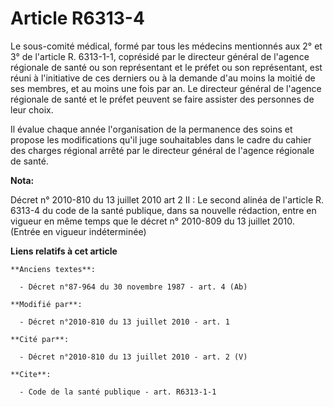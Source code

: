 # Article R6313-4

Le sous-comité médical, formé par tous les médecins mentionnés aux 2° et 3° de l'article R. 6313-1-1, coprésidé par le
directeur général de l'agence régionale de santé ou son représentant et le préfet ou son représentant, est réuni à
l'initiative de ces derniers ou à la demande d'au moins la moitié de ses membres, et au moins une fois par an. Le directeur
général de l'agence régionale de santé et le préfet peuvent se faire assister des personnes de leur choix. 

Il évalue chaque année l'organisation de la permanence des soins et propose les modifications qu'il juge souhaitables dans le
cadre du cahier des charges régional arrêté par le directeur général de l'agence régionale de santé.

**Nota:**

Décret n° 2010-810 du 13 juillet 2010 art 2 II : Le second alinéa de l'article R. 6313-4 du code de la santé publique, dans
sa nouvelle rédaction, entre en vigueur en même temps que le décret n° 2010-809 du 13 juillet 2010. (Entrée en vigueur
indéterminée)

**Liens relatifs à cet article**

	**Anciens textes**:

	  - Décret n°87-964 du 30 novembre 1987 - art. 4 (Ab)

	**Modifié par**:

	  - Décret n°2010-810 du 13 juillet 2010 - art. 1

	**Cité par**:

	  - Décret n°2010-810 du 13 juillet 2010 - art. 2 (V)

	**Cite**:

	  - Code de la santé publique - art. R6313-1-1

